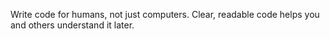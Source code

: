 Write code for humans, not just computers.
Clear, readable code helps you and others understand it later.
